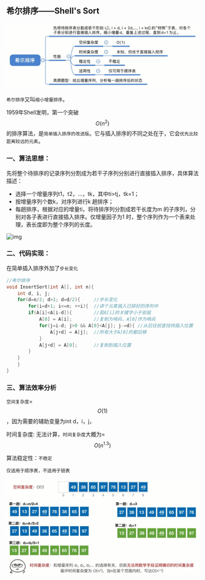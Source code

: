 ## 希尔排序——Shell's Sort

![uTools_1638366303933](../images/uTools_1638366303933.png)

`希尔排序`又叫`缩小增量排序`。

1959年Shell发明，第一个突破$$O(n^2)$$的排序算法，是`简单插入排序的改进版`。它与插入排序的不同之处在于，它会`优先比较距离较远的元素`。

### 一、算法思想：

先将整个待排序的记录序列分割成为若干子序列分别进行直接插入排序，具体算法描述：

- 选择一个增量序列t1，t2，…，tk，其中ti>tj，tk=1；
- 按增量序列个数k，对序列进行k 趟排序；
- 每趟排序，根据对应的增量ti，将待排序列分割成若干长度为m 的子序列，分别对各子表进行直接插入排序。仅增量因子为1 时，整个序列作为一个表来处理，表长度即为整个序列的长度。

![img](https://images2018.cnblogs.com/blog/849589/201803/849589-20180331170017421-364506073.gif)

### 二、代码实现：

在简单插入排序外加了`步长变化`

```c
//希尔排序
void InsertSort(int A[], int n){
    int d, i, j;
    for(d=n/2; d>1; d=d/2){     //步长变化
        for(i=d+1; i<=n; ++i){  //讲个元素插入已排好的序列中
        if(A[i]<A[i-d]){        //若A[i]的关键字小于前驱
            A[0] = A[i];        //复制为哨兵，A[0]作为哨兵
            for(j=i-d; j>0 && A[0]<A[j]; j-=d){ //从后往前查找待插入位置
                A[j+d] = A[j];  //所有大于A[0]的都后移
            }
            A[j+d] = A[0];      //复制到插入位置
        }
    }
    }
}
```

### 三、算法效率分析

`空间复杂度`=$$O(1)$$，因为需要的辅助变量为int d，i，j，

时间复杂度:
无法计算，`时间复杂度`大概为=$$O(n^{1.3})$$

算法稳定性：`不稳定`

`仅适用于顺序表，不适用于链表`

![uTools_1638367624883](../images/uTools_1638367624883.png)
